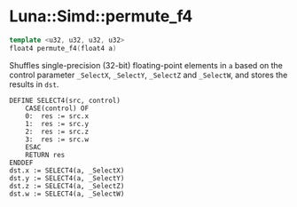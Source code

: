 # Luna::Simd::permute_f4

```c++
template <u32, u32, u32, u32>
float4 permute_f4(float4 a)
```

Shuffles single-precision (32-bit) floating-point elements in `a` based on the control parameter `_SelectX`, `_SelectY`, `_SelectZ` and `_SelectW`, and stores the results in `dst`. 


```
DEFINE SELECT4(src, control)
    CASE(control) OF
    0:  res := src.x
    1:  res := src.y
    2:  res := src.z
    3:  res := src.w
    ESAC
    RETURN res
ENDDEF
dst.x := SELECT4(a, _SelectX)
dst.y := SELECT4(a, _SelectY)
dst.z := SELECT4(a, _SelectZ)
dst.w := SELECT4(a, _SelectW)
```


